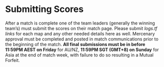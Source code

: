 # Submitting Scores
After a match is complete one of the team leaders (generally the winning team’s) must submit the scores on their match page. Please submit *logs.tf links* for each map and any other needed details here as well. Mercenary approval must be completed and posted in match communications prior to the beginning of the match. **All final submissions must be in before 11:59PM AEST on Friday** for AU/NZ, **11:59PM SGT (GMT+8) on Sunday** for Asia at the end of match week, with failure to do so resulting in a Mutual Forfeit.